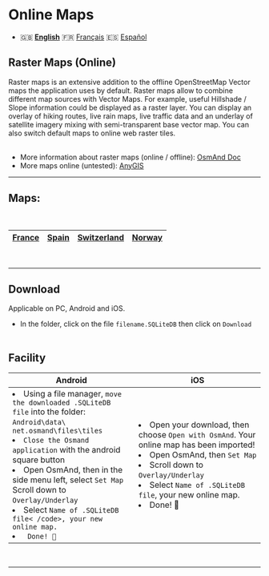 # Online Maps
 - 🇬🇧 **[English](README_EN.md)** 🇫🇷 [Français](README.md) 🇪🇸 [Español](README_ES.md)
## Raster Maps (Online)

Raster maps is an extensive addition to the offline OpenStreetMap Vector maps the application uses by default. Raster maps allow to combine different map sources with Vector Maps. For example, useful Hillshade / Slope information could be displayed as a raster layer. You can display an overlay of hiking routes, live rain maps, live traffic data and an underlay of satellite imagery mixing with semi-transparent base vector map. You can also switch default maps to online web raster tiles.
<br><br>

- More information about raster maps (online / offline): [OsmAnd Doc](https://osmand.net/docs/user/map/raster-maps)
- More maps online (untested): [AnyGIS](https://anygis.ru/Web/Html/Osmand_en)
---
## Maps:
<br>

|[France](https://github.com/OsmAnd-Rendering/Online-Maps/blob/main/FR) | [Spain](https://github.com/OsmAnd-Rendering/Online-Maps/blob/main/ES) | [Switzerland](https://github.com/OsmAnd-Rendering/Online-Maps/blob/main/CH) | [Norway](https://github.com/OsmAnd-Rendering/Online-Maps/blob/main/NO) |
| :-------------: | :-------------: | :-------------: | :-------------: |
<br>

---
## Download
Applicable on PC, Android and iOS.

- In the folder, click on the file <code>filename.SQLiteDB</code> then click on <code>Download</code>
<br><br>



## Facility
<table>
    <head>
    <tr>
        <th>Android</th>
        <th>iOS</th>
    </tr>
    </thead>
    <tbody>
    <tr>
        <td width="50%"><li> Using a file manager, <code>move the downloaded .SQLiteDB file</code> into the folder:<br><code>Android\data\ net.osmand\files\tiles</code><br><li> <code>Close the Osmand application</code> with the android square button<br><li> Open OsmAnd, then in the side menu left, select <code>Set Map</code><br <li> Scroll down to <code>Overlay/Underlay</code><br> <li> Select <code>Name of .SQLiteDB file< /code>, your new online map.<br><li> Done! 🎉</td>
        <td><li> Open your download, then choose <code>Open with OsmAnd</code>. Your online map has been imported!<br><li> Open OsmAnd, then <code>Set Map</code><br><li> Scroll down to <code>Overlay/Underlay</code> <br><li> Select <code>Name of .SQLiteDB file</code>, your new online map.<br><li> Done! 🎉
        </td>
    </tr>
    <tbody>
</table>

<br>

---